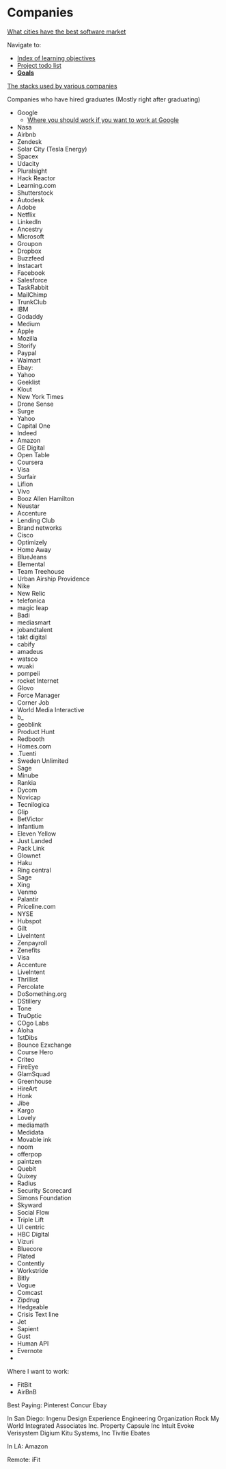 # Companies

[What cities have the best software market](https://www.techinasia.com/which-city-pays-the-best-for-a-software-developer)

Navigate to:
* [Index of learning objectives](../index.md)
* [Project todo list](../website-todo-list.md)
* __[Goals](../goals.md)__


[The stacks used by various companies](https://stackshare.io/)

Companies who have hired graduates (Mostly right after graduating)

* Google
  * [Where you should work if you want to work at Google](https://www.quora.com/What-kind-of-company-should-you-go-to-work-for-if-your-eventual-goal-is-to-get-hired-at-Google/answer/Travis-Addair?ref=forbes&rel_pos=1)
* Nasa
* Airbnb
* Zendesk
* Solar City (Tesla Energy)
* Spacex
* Udacity
* Pluralsight
* Hack Reactor
* Learning.com
* Shutterstock
* Autodesk
* Adobe
* Netflix
* LinkedIn
* Ancestry
* Microsoft
* Groupon
* Dropbox
* Buzzfeed
* Instacart
* Facebook
* Salesforce
* TaskRabbit
* MailChimp
* TrunkClub
* IBM
* Godaddy
* Medium
* Apple
* Mozilla
* Storify
* Paypal
* Walmart
* Ebay:
* Yahoo
* Geeklist
* Klout
* New York Times
* Drone Sense
* Surge
* Yahoo
* Capital One
* Indeed
* Amazon
* GE Digital
* Open Table
* Coursera
* Visa
* Surfair
* Lifion
* Vivo
* Booz Allen Hamilton
* Neustar
* Accenture
* Lending Club
* Brand networks
* Cisco
* Optimizely
* Home Away
* BlueJeans
* Elemental
* Team Treehouse
* Urban Airship Providence
* Nike
* New Relic
* telefonica
* magic leap
* Badi
* mediasmart
* jobandtalent
* takt digital
* cabify
* amadeus
* watsco
* wuaki
* pompeii
* rocket Internet
* Glovo
* Force Manager
* Corner Job
* World Media Interactive
* b_
* geoblink
* Product Hunt
* Redbooth
* Homes.com
* .Tuenti
* Sweden Unlimited
* Sage
* Minube
* Rankia
* Dycom
* Novicap
* Tecnilogica
* Glip
* BetVictor
* Infantium
* Eleven Yellow
* Just Landed
* Pack Link
* Glownet
* Haku
* Ring central
* Sage
* Xing
* Venmo
* Palantir
* Priceline.com
* NYSE
* Hubspot
* Gilt
* LiveIntent
* Zenpayroll
* Zenefits
* Visa
* Accenture
* LiveIntent
* Thrillist
* Percolate
* DoSomething.org
* DStillery
* Tone
* TruOptic
* COgo Labs 
* Aloha
* 1stDibs
* Bounce Ezxchange
* Course Hero
* Criteo
* FireEye
* GlamSquad
* Greenhouse
* HireArt 
* Honk
* Jibe
* Kargo
* Lovely
* mediamath
* Medidata
* Movable ink
* noom
* offerpop
* paintzen
* Quebit
* Quixey
* Radius
* Security Scorecard
* Simons Foundation
* Skyward
* Social Flow
* Triple Lift
* UI centric
* HBC Digital
* Vizuri
* Bluecore
* Plated
* Contently
* Workstride
* Bitly
* Vogue
* Comcast
* Zipdrug
* Hedgeable
* Crisis Text line
* Jet
* Sapient
* Gust
* Human API
* Evernote
* 



Where I want to work:
* FitBit
 * AirBnB






 Best Paying:
 Pinterest
 Concur
 Ebay



In San Diego:
Ingenu
Design Experience Engineering Organization
Rock My World 
Integrated Associates Inc.
Property Capsule Inc
Intuit
Evoke
Verisystem
Digium
Kitu Systems, Inc
Tivitie
Ebates



In LA:
Amazon



Remote:
iFit




